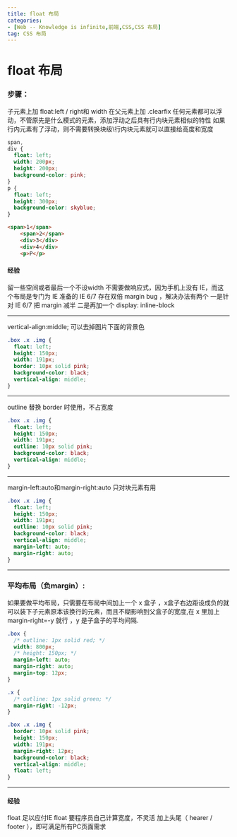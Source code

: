 ```yaml
---
title: float 布局
categories: 
- [Web -- Knowledge is infinite,前端,CSS,CSS 布局]
tag: CSS 布局
---
```

# float 布局
### 步骤：
子元素上加 float:left / right和 width
在父元素上加 .clearfix 
任何元素都可以浮动，不管原先是什么模式的元素，添加浮动之后具有行内块元素相似的特性
如果行内元素有了浮动，则不需要转换块级\行内块元素就可以直接给高度和宽度
```css
span,
div {
  float: left;
  width: 200px;
  height: 200px;
  background-color: pink;
}
p {
  float: left;
  height: 300px;
  background-color: skyblue;
}
```
```html
<span>1</span>
    <span>2</span>
    <div>3</div>
    <div>4</div>
    <p>P</p>
```
#### 经验
留一些空间或者最后一个不设width
不需要做响应式，因为手机上没有 IE，而这个布局是专门为 IE 准备的
IE 6/7 存在双倍 margin bug ，解决办法有两个
一是针对 IE 6/7 把 margin 减半
二是再加一个 display: inline-block 

---

vertical-align:middle; 可以去掉图片下面的背景色
```css
.box .x .img {
  float: left;
  height: 150px;
  width: 191px;
  border: 10px solid pink;
  background-color: black;
  vertical-align: middle;
}
```

---

outline 替换 border 时使用，不占宽度
```css
.box .x .img {
  float: left;
  height: 150px;
  width: 191px;
  outline: 10px solid pink;
  background-color: black;
  vertical-align: middle;
}
```

---

margin-left:auto和margin-right:auto 只对块元素有用
```css
.box .x .img {
  float: left;
  height: 150px;
  width: 191px;
  outline: 10px solid pink;
  background-color: black;
  vertical-align: middle;
  margin-left: auto;
  margin-right: auto;
}
```

---

### 平均布局（负margin）:
如果要做平均布局，只需要在布局中间加上一个 x 盒子 ，x盒子右边距设成负的就可以装下子元素原本该换行的元素，而且不糊影响到父盒子的宽度,在 x 里加上 margin-right=-y 就行 ，y 是子盒子的平均间隔.
```css
.box {
  /* outline: 1px solid red; */
  width: 800px;
  /* height: 150px; */
  margin-left: auto;
  margin-right: auto;
  margin-top: 12px;
}

.x {
  /* outline: 1px solid green; */
  margin-right: -12px;
}

.box .x .img {
  border: 10px solid pink;
  height: 150px;
  width: 191px;
  margin-right: 12px;
  background-color: black;
  vertical-align: middle;
  float: left;
}
```

---

#### 经验
float 足以应付IE
float 要程序员自己计算宽度，不灵活
加上头尾（ hearer / footer ），即可满足所有PC页面需求
